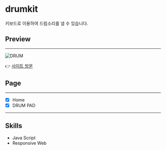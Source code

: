 # drumkit
키보드로 이용하여 드럼소리를 낼 수 있습니다.
 

## Preview
---
![DRUM](https://postfiles.pstatic.net/MjAyMTEwMDVfNjEg/MDAxNjMzNDE1MDQxMjY4.R97YvgGExfw4x7o0w860UsPIQxAP8YvUjcJp6TVTm_sg.0KOMIk9f02NC-UCJyP8XnAUnW0SKQvdHqCCOlkz580kg.JPEG.wlals2997/drumkit.JPG?type=w773)

👉 [사이트 방문](https://wlals2997.github.io/drumkit/)

## Page
---
- [x] Home 
- [x] DRUM PAD 

---
## Skills
- Java Script
- Responsive Web
